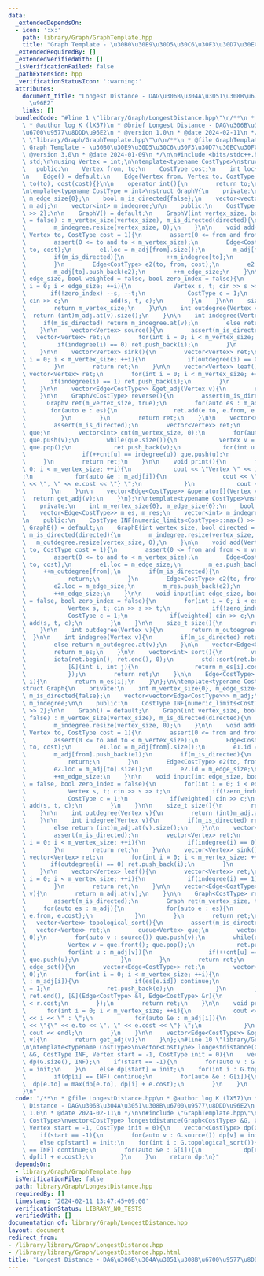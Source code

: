 ```yaml
---
data:
  _extendedDependsOn:
  - icon: ':x:'
    path: library/Graph/GraphTemplate.hpp
    title: "Graph Template - \u30B0\u30E9\u30D5\u30C6\u30F3\u30D7\u30EC\u30FC\u30C8"
  _extendedRequiredBy: []
  _extendedVerifiedWith: []
  _isVerificationFailed: false
  _pathExtension: hpp
  _verificationStatusIcon: ':warning:'
  attributes:
    document_title: "Longest Distance - DAG\u306B\u304A\u3051\u308B\u6700\u9577\u8DDD\
      \u96E2"
    links: []
  bundledCode: "#line 1 \"library/Graph/LongestDistance.hpp\"\n/**\n * @file LongestDistance.hpp\n\
    \ * @author log K (lX57)\n * @brief Longest Distance - DAG\u306B\u304A\u3051\u308B\
    \u6700\u9577\u8DDD\u96E2\n * @version 1.0\n * @date 2024-02-11\n */\n\n#line 2\
    \ \"library/Graph/GraphTemplate.hpp\"\n\n/**\n * @file GraphTemplate.hpp\n * @brief\
    \ Graph Template - \u30B0\u30E9\u30D5\u30C6\u30F3\u30D7\u30EC\u30FC\u30C8\n *\
    \ @version 3.0\n * @date 2024-01-09\n */\n\n#include <bits/stdc++.h>\nusing namespace\
    \ std;\n\nusing Vertex = int;\n\ntemplate<typename CostType>\nstruct Edge{\n \
    \   public:\n    Vertex from, to;\n    CostType cost;\n    int loc{-1}, id{-1};\n\
    \n    Edge() = default;\n    Edge(Vertex from, Vertex to, CostType cost) : from(from),\
    \ to(to), cost(cost){}\n\n    operator int(){\n        return to;\n    }\n};\n\
    \ntemplate<typename CostType = int>\nstruct GraphV{\n    private:\n    int m_vertex_size{0},\
    \ m_edge_size{0};\n    bool m_is_directed{false};\n    vector<vector<Edge<CostType>>>\
    \ m_adj;\n    vector<int> m_indegree;\n\n    public:\n    CostType INF{numeric_limits<CostType>::max()\
    \ >> 2};\n\n    GraphV() = default;\n    GraphV(int vertex_size, bool directed\
    \ = false) : m_vertex_size(vertex_size), m_is_directed(directed){\n        m_adj.resize(vertex_size);\n\
    \        m_indegree.resize(vertex_size, 0);\n    }\n\n    void add(Vertex from,\
    \ Vertex to, CostType cost = 1){\n        assert(0 <= from and from < m_vertex_size);\n\
    \        assert(0 <= to and to < m_vertex_size);\n        Edge<CostType> e1(from,\
    \ to, cost);\n        e1.loc = m_adj[from].size();\n        m_adj[from].push_back(e1);\n\
    \        if(m_is_directed){\n            ++m_indegree[to];\n            return;\n\
    \        }\n        Edge<CostType> e2(to, from, cost);\n        e2.loc = m_adj[to].size();\n\
    \        m_adj[to].push_back(e2);\n        ++m_edge_size;\n    }\n\n    void input(int\
    \ edge_size, bool weighted = false, bool zero_index = false){\n        for(int\
    \ i = 0; i < edge_size; ++i){\n            Vertex s, t; cin >> s >> t;\n     \
    \       if(!zero_index) --s, --t;\n            CostType c = 1;\n            if(weighted)\
    \ cin >> c;\n            add(s, t, c);\n        }\n    }\n\n    size_t size(){\n\
    \        return m_vertex_size;\n    }\n\n    int outdegree(Vertex v){\n      \
    \  return (int)m_adj.at(v).size();\n    }\n\n    int indegree(Vertex v){\n   \
    \     if(m_is_directed) return m_indegree.at(v);\n        else return (int)m_adj.at(v).size();\n\
    \    }\n\n    vector<Vertex> source(){\n        assert(m_is_directed);\n     \
    \   vector<Vertex> ret;\n        for(int i = 0; i < m_vertex_size; ++i){\n   \
    \         if(indegree(i) == 0) ret.push_back(i);\n        }\n        return ret;\n\
    \    }\n\n    vector<Vertex> sink(){\n        vector<Vertex> ret;\n        for(int\
    \ i = 0; i < m_vertex_size; ++i){\n            if(outdegree(i) == 0) ret.push_back(i);\n\
    \        }\n        return ret;\n    }\n\n    vector<Vertex> leaf(){\n       \
    \ vector<Vertex> ret;\n        for(int i = 0; i < m_vertex_size; ++i){\n     \
    \       if(indegree(i) == 1) ret.push_back(i);\n        }\n        return ret;\n\
    \    }\n\n    vector<Edge<CostType>> &get_adj(Vertex v){\n        return m_adj.at(v);\n\
    \    }\n\n    GraphV<CostType> reverse(){\n        assert(m_is_directed);\n  \
    \      GraphV ret(m_vertex_size, true);\n        for(auto es : m_adj){\n     \
    \       for(auto e : es){\n                ret.add(e.to, e.from, e.cost);\n  \
    \          }\n        }\n        return ret;\n    }\n\n    vector<Vertex> sort(){\n\
    \        assert(m_is_directed);\n        vector<Vertex> ret;\n        queue<Vertex>\
    \ que;\n        vector<int> cnt(m_vertex_size, 0);\n        for(auto v : source())\
    \ que.push(v);\n        while(que.size()){\n            Vertex v = que.front();\
    \ que.pop();\n            ret.push_back(v);\n            for(int u : m_adj[v]){\n\
    \                if(++cnt[u] == indegree(u)) que.push(u);\n            }\n   \
    \     }\n        return ret;\n    }\n\n    void print(){\n        for(int i =\
    \ 0; i < m_vertex_size; ++i){\n            cout << \"Vertex \" << i << \" : \"\
    ;\n            for(auto &e : m_adj[i]){\n                cout << \"{\" << e.to\
    \ << \", \" << e.cost << \"} \";\n            }\n            cout << endl;\n \
    \       }\n    }\n\n    vector<Edge<CostType>> &operator[](Vertex v){\n      \
    \  return get_adj(v);\n    }\n};\n\ntemplate<typename CostType>\nstruct GraphE{\n\
    \    private:\n    int m_vertex_size{0}, m_edge_size{0};\n    bool m_is_directed{false};\n\
    \    vector<Edge<CostType>> m_es, m_res;\n    vector<int> m_indegree, m_outdegree;\n\
    \n    public:\n    CostType INF{numeric_limits<CostType>::max() >> 2};\n\n   \
    \ GraphE() = default;\n    GraphE(int vertex_size, bool directed = false) : m_vertex_size(vertex_size),\
    \ m_is_directed(directed){\n        m_indegree.resize(vertex_size, 0);\n     \
    \   m_outdegree.resize(vertex_size, 0);\n    }\n\n    void add(Vertex from, Vertex\
    \ to, CostType cost = 1){\n        assert(0 <= from and from < m_vertex_size);\n\
    \        assert(0 <= to and to < m_vertex_size);\n        Edge<CostType> e1(from,\
    \ to, cost);\n        e1.loc = m_edge_size;\n        m_es.push_back(e1);\n   \
    \     ++m_outdegree[from];\n        if(m_is_directed){\n            ++m_indegree[to];\n\
    \            return;\n        }\n        Edge<CostType> e2(to, from, cost);\n\
    \        e2.loc = m_edge_size;\n        m_res.push_back(e2);\n        ++m_outdegree[to];\n\
    \        ++m_edge_size;\n    }\n\n    void input(int edge_size, bool weighted\
    \ = false, bool zero_index = false){\n        for(int i = 0; i < edge_size; ++i){\n\
    \            Vertex s, t; cin >> s >> t;\n            if(!zero_index) --s, --t;\n\
    \            CostType c = 1;\n            if(weighted) cin >> c;\n           \
    \ add(s, t, c);\n        }\n    }\n\n    size_t size(){\n        return m_vertex_size;\n\
    \    }\n\n    int outdegree(Vertex v){\n        return m_outdegree.at(v);\n  \
    \  }\n\n    int indegree(Vertex v){\n        if(m_is_directed) return m_indegree.at(v);\n\
    \        else return m_outdegree.at(v);\n    }\n\n    vector<Edge<CostType>> &get(){\n\
    \        return m_es;\n    }\n\n    vector<int> sort(){\n        vector<int> ret(m_edge_size);\n\
    \        iota(ret.begin(), ret.end(), 0);\n        std::sort(ret.begin(), ret.end(),\n\
    \            [&](int i, int j){\n                return m_es[i].cost < m_es[j].cost;\n\
    \            });\n        return ret;\n    }\n\n    Edge<CostType> &operator[](int\
    \ i){\n        return m_es[i];\n    }\n};\n\ntemplate<typename CostType = int>\n\
    struct Graph{\n    private:\n    int m_vertex_size{0}, m_edge_size{0};\n    bool\
    \ m_is_directed{false};\n    vector<vector<Edge<CostType>>> m_adj;\n    vector<int>\
    \ m_indegree;\n\n    public:\n    CostType INF{numeric_limits<CostType>::max()\
    \ >> 2};\n\n    Graph() = default;\n    Graph(int vertex_size, bool directed =\
    \ false) : m_vertex_size(vertex_size), m_is_directed(directed){\n        m_adj.resize(vertex_size);\n\
    \        m_indegree.resize(vertex_size, 0);\n    }\n\n    void add(Vertex from,\
    \ Vertex to, CostType cost = 1){\n        assert(0 <= from and from < m_vertex_size);\n\
    \        assert(0 <= to and to < m_vertex_size);\n        Edge<CostType> e1(from,\
    \ to, cost);\n        e1.loc = m_adj[from].size();\n        e1.id = m_edge_size;\n\
    \        m_adj[from].push_back(e1);\n        if(m_is_directed){\n            ++m_indegree[to];\n\
    \            return;\n        }\n        Edge<CostType> e2(to, from, cost);\n\
    \        e2.loc = m_adj[to].size();\n        e2.id = m_edge_size;\n        m_adj[to].push_back(e2);\n\
    \        ++m_edge_size;\n    }\n\n    void input(int edge_size, bool weighted\
    \ = false, bool zero_index = false){\n        for(int i = 0; i < edge_size; ++i){\n\
    \            Vertex s, t; cin >> s >> t;\n            if(!zero_index) --s, --t;\n\
    \            CostType c = 1;\n            if(weighted) cin >> c;\n           \
    \ add(s, t, c);\n        }\n    }\n\n    size_t size(){\n        return m_vertex_size;\n\
    \    }\n\n    int outdegree(Vertex v){\n        return (int)m_adj.at(v).size();\n\
    \    }\n\n    int indegree(Vertex v){\n        if(m_is_directed) return m_indegree.at(v);\n\
    \        else return (int)m_adj.at(v).size();\n    }\n\n    vector<Vertex> source(){\n\
    \        assert(m_is_directed);\n        vector<Vertex> ret;\n        for(int\
    \ i = 0; i < m_vertex_size; ++i){\n            if(indegree(i) == 0) ret.push_back(i);\n\
    \        }\n        return ret;\n    }\n\n    vector<Vertex> sink(){\n       \
    \ vector<Vertex> ret;\n        for(int i = 0; i < m_vertex_size; ++i){\n     \
    \       if(outdegree(i) == 0) ret.push_back(i);\n        }\n        return ret;\n\
    \    }\n\n    vector<Vertex> leaf(){\n        vector<Vertex> ret;\n        for(int\
    \ i = 0; i < m_vertex_size; ++i){\n            if(indegree(i) == 1) ret.push_back(i);\n\
    \        }\n        return ret;\n    }\n\n    vector<Edge<CostType>> &get_adj(Vertex\
    \ v){\n        return m_adj.at(v);\n    }\n\n    Graph<CostType> reverse(){\n\
    \        assert(m_is_directed);\n        Graph ret(m_vertex_size, true);\n   \
    \     for(auto es : m_adj){\n            for(auto e : es){\n                ret.add(e.to,\
    \ e.from, e.cost);\n            }\n        }\n        return ret;\n    }\n\n \
    \   vector<Vertex> topological_sort(){\n        assert(m_is_directed);\n     \
    \   vector<Vertex> ret;\n        queue<Vertex> que;\n        vector<int> cnt(m_vertex_size,\
    \ 0);\n        for(auto v : source()) que.push(v);\n        while(que.size()){\n\
    \            Vertex v = que.front(); que.pop();\n            ret.push_back(v);\n\
    \            for(int u : m_adj[v]){\n                if(++cnt[u] == indegree(u))\
    \ que.push(u);\n            }\n        }\n        return ret;\n    }\n\n    vector<Edge<CostType>>\
    \ edge_set(){\n        vector<Edge<CostType>> ret;\n        vector<int> es(m_edge_size,\
    \ 0);\n        for(int i = 0; i < m_vertex_size; ++i){\n            for(auto e\
    \ : m_adj[i]){\n                if(es[e.id]) continue;\n                es[e.id]\
    \ = 1;\n                ret.push_back(e);\n            }\n        }\n        sort(ret.begin(),\
    \ ret.end(), [&](Edge<CostType> &l, Edge<CostType> &r){\n            return l.cost\
    \ < r.cost;\n        });\n        return ret;\n    }\n\n    void print(){\n  \
    \      for(int i = 0; i < m_vertex_size; ++i){\n            cout << \"Vertex \"\
    \ << i << \" : \";\n            for(auto &e : m_adj[i]){\n                cout\
    \ << \"{\" << e.to << \", \" << e.cost << \"} \";\n            }\n           \
    \ cout << endl;\n        }\n    }\n\n    vector<Edge<CostType>> &operator[](Vertex\
    \ v){\n        return get_adj(v);\n    }\n};\n#line 10 \"library/Graph/LongestDistance.hpp\"\
    \n\ntemplate<typename CostType>\nvector<CostType> longestdistance(Graph<CostType>\
    \ &G, CostType INF, Vertex start = -1, CostType init = 0){\n    vector<CostType>\
    \ dp(G.size(), INF);\n    if(start == -1){\n        for(auto v : G.source()) dp[v]\
    \ = init;\n    }\n    else dp[start] = init;\n    for(int i : G.topological_sort()){\n\
    \        if(dp[i] == INF) continue;\n        for(auto &e : G[i]){\n          \
    \  dp[e.to] = max(dp[e.to], dp[i] + e.cost);\n        }\n    }\n    return dp;\n\
    }\n"
  code: "/**\n * @file LongestDistance.hpp\n * @author log K (lX57)\n * @brief Longest\
    \ Distance - DAG\u306B\u304A\u3051\u308B\u6700\u9577\u8DDD\u96E2\n * @version\
    \ 1.0\n * @date 2024-02-11\n */\n\n#include \"GraphTemplate.hpp\"\n\ntemplate<typename\
    \ CostType>\nvector<CostType> longestdistance(Graph<CostType> &G, CostType INF,\
    \ Vertex start = -1, CostType init = 0){\n    vector<CostType> dp(G.size(), INF);\n\
    \    if(start == -1){\n        for(auto v : G.source()) dp[v] = init;\n    }\n\
    \    else dp[start] = init;\n    for(int i : G.topological_sort()){\n        if(dp[i]\
    \ == INF) continue;\n        for(auto &e : G[i]){\n            dp[e.to] = max(dp[e.to],\
    \ dp[i] + e.cost);\n        }\n    }\n    return dp;\n}"
  dependsOn:
  - library/Graph/GraphTemplate.hpp
  isVerificationFile: false
  path: library/Graph/LongestDistance.hpp
  requiredBy: []
  timestamp: '2024-02-11 13:47:45+09:00'
  verificationStatus: LIBRARY_NO_TESTS
  verifiedWith: []
documentation_of: library/Graph/LongestDistance.hpp
layout: document
redirect_from:
- /library/library/Graph/LongestDistance.hpp
- /library/library/Graph/LongestDistance.hpp.html
title: "Longest Distance - DAG\u306B\u304A\u3051\u308B\u6700\u9577\u8DDD\u96E2"
---
```


